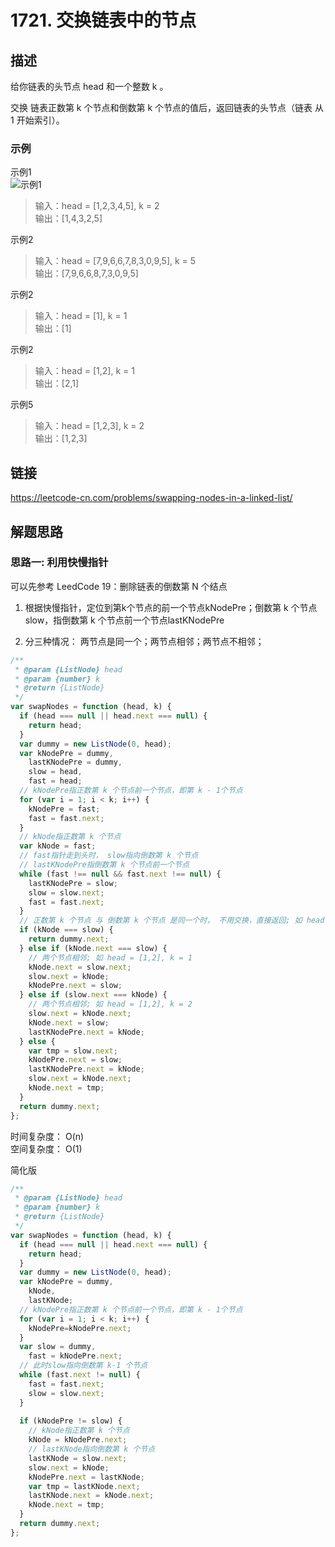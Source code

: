 # 1721. 交换链表中的节点
## 描述
给你链表的头节点 head 和一个整数 k 。   

交换 链表正数第 k 个节点和倒数第 k 个节点的值后，返回链表的头节点（链表 从 1 开始索引）。       

### 示例
示例1   
![示例1](https://assets.leetcode-cn.com/aliyun-lc-upload/uploads/2021/01/10/linked1.jpg)
> 输入：head = [1,2,3,4,5], k = 2      
> 输出：[1,4,3,2,5]           

示例2   
> 输入：head = [7,9,6,6,7,8,3,0,9,5], k = 5               
> 输出：[7,9,6,6,8,7,3,0,9,5]           

示例2   
> 输入：head = [1], k = 1                  
> 输出：[1]      

示例2   
> 输入：head = [1,2], k = 1               
> 输出：[2,1]         

示例5   
> 输入：head = [1,2,3], k = 2               
> 输出：[1,2,3]         


## 链接
https://leetcode-cn.com/problems/swapping-nodes-in-a-linked-list/            

## 解题思路   
### 思路一: 利用快慢指针   
可以先参考 LeedCode 19：删除链表的倒数第 N 个结点  

1. 根据快慢指针，定位到第k个节点的前一个节点kNodePre；倒数第 k 个节点slow，指倒数第 k 个节点前一个节点lastKNodePre   

2. 分三种情况： 两节点是同一个；两节点相邻；两节点不相邻；      

```javascript
/**
 * @param {ListNode} head
 * @param {number} k
 * @return {ListNode}
 */
var swapNodes = function (head, k) {
  if (head === null || head.next === null) {
    return head;
  }
  var dummy = new ListNode(0, head);
  var kNodePre = dummy,
    lastKNodePre = dummy,
    slow = head,
    fast = head;
  // kNodePre指正数第 k 个节点前一个节点，即第 k - 1个节点
  for (var i = 1; i < k; i++) {
    kNodePre = fast;
    fast = fast.next;
  }
  // kNode指正数第 k 个节点
  var kNode = fast;
  // fast指针走到头时， slow指向倒数第 k 个节点
  // lastKNodePre指倒数第 k 个节点前一个节点
  while (fast !== null && fast.next !== null) {
    lastKNodePre = slow;
    slow = slow.next;
    fast = fast.next;
  }
  // 正数第 k 个节点 与 倒数第 k 个节点 是同一个时， 不用交换，直接返回; 如 head = [1,2,3,4,5], k = 3
  if (kNode === slow) {
    return dummy.next;
  } else if (kNode.next === slow) {
    // 两个节点相邻; 如 head = [1,2], k = 1
    kNode.next = slow.next;
    slow.next = kNode;
    kNodePre.next = slow;
  } else if (slow.next === kNode) {
    // 两个节点相邻; 如 head = [1,2], k = 2
    slow.next = kNode.next;
    kNode.next = slow;
    lastKNodePre.next = kNode;
  } else {
    var tmp = slow.next;
    kNodePre.next = slow;
    lastKNodePre.next = kNode;
    slow.next = kNode.next;
    kNode.next = tmp;
  }
  return dummy.next;
};
```
时间复杂度： O(n)  
空间复杂度： O(1)   


简化版   
```javascript
/**
 * @param {ListNode} head
 * @param {number} k
 * @return {ListNode}
 */
var swapNodes = function (head, k) {
  if (head === null || head.next === null) {
    return head;
  }
  var dummy = new ListNode(0, head);
  var kNodePre = dummy,
    kNode,
    lastKNode;
  // kNodePre指正数第 k 个节点前一个节点，即第 k - 1个节点
  for (var i = 1; i < k; i++) {
    kNodePre=kNodePre.next;
  }
  var slow = dummy, 
    fast = kNodePre.next;
  // 此时slow指向倒数第 k-1 个节点
  while (fast.next != null) {
    fast = fast.next;
    slow = slow.next;
  }
 
  if (kNodePre != slow) {
    // kNode指正数第 k 个节点
    kNode = kNodePre.next;
    // lastKNode指向倒数第 k 个节点
    lastKNode = slow.next;
    slow.next = kNode;
    kNodePre.next = lastKNode;
    var tmp = lastKNode.next;
    lastKNode.next = kNode.next;
    kNode.next = tmp;
  }
  return dummy.next;
};
```